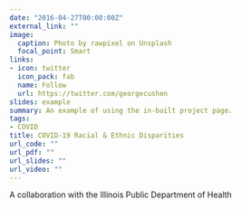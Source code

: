 ```yaml
---
date: "2016-04-27T00:00:00Z"
external_link: ""
image:
  caption: Photo by rawpixel on Unsplash
  focal_point: Smart
links:
- icon: twitter
  icon_pack: fab
  name: Follow
  url: https://twitter.com/georgecushen
slides: example
summary: An example of using the in-built project page.
tags:
- COVID
title: COVID-19 Racial & Ethnic Disparities
url_code: ""
url_pdf: ""
url_slides: ""
url_video: ""
---
```


A collaboration with the Illinois Public Department of Health
